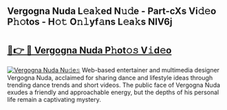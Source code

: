 ## Vergogna Nuda L𝚎a𝚔ed N𝚞𝚍e - Part-cXs Vi𝚍𝚎o P𝚑𝚘tos - H𝚘𝚝 O𝚗𝚕yf𝚊ns L𝚎a𝚔s NIV6j

# <h2><a href="http://kf4uinh.oniu.top/?m=Vergogna+Nuda">🔗👉 🔴 Vergogna Nuda P𝚑ot𝚘𝚜 V𝚒d𝚎o</a></h2>

[![Vergogna Nuda Nu𝚍e𝚜](https://i.imgur.com/0qMVB7G.gif)](http://kf4uinh.oniu.top/?m=Vergogna+Nuda)
Web-based entertainer and multimedia designer Vergogna Nuda, acclaimed for sharing dance and lifestyle ideas through trending dance trends and short videos. The public face of Vergogna Nuda exudes a friendly and approachable energy, but the depths of his personal life remain a captivating mystery.  
